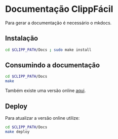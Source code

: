 # Documentação ClippFácil


Para gerar a documentação é necessário o mkdocs.


## Instalação

```sh
cd $CLIPP_PATH/Docs ; sudo make install

```


## Consumindo a documentação

```sh
cd $CLIPP_PATH/Docs
make
```


Também existe uma versão online [aqui](http://developer.clippfacil.com.br/internals/).



## Deploy

Para atualizar a versão online utilize:

```sh
cd $CLIPP_PATH/Docs
make deploy
```
